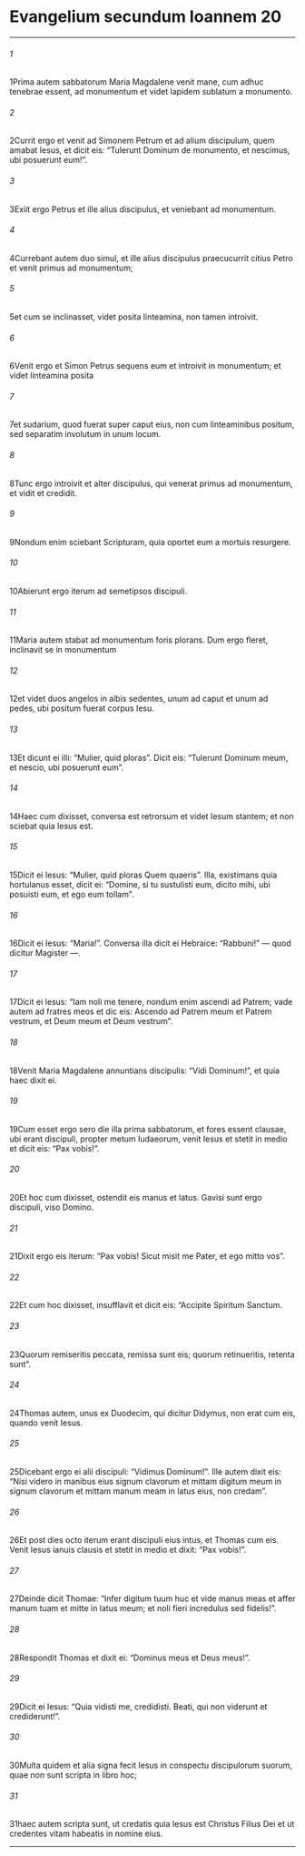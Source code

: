 
# Evangelium secundum Ioannem 20
***
###### 1
<span class=vrs>1</span>Prima autem sabbatorum Maria Magdalene venit mane, cum adhuc tenebrae essent, ad monumentum et videt lapidem sublatum a monumento.
###### 2
<span class=vrs>2</span>Currit ergo et venit ad Simonem Petrum et ad alium discipulum, quem amabat Iesus, et dicit eis: “Tulerunt Dominum de monumento, et nescimus, ubi posuerunt eum!”.
###### 3
<span class=vrs>3</span>Exiit ergo Petrus et ille alius discipulus, et veniebant ad monumentum.
###### 4
<span class=vrs>4</span>Currebant autem duo simul, et ille alius discipulus praecucurrit citius Petro et venit primus ad monumentum;
###### 5
<span class=vrs>5</span>et cum se inclinasset, videt posita linteamina, non tamen introivit.
###### 6
<span class=vrs>6</span>Venit ergo et Simon Petrus sequens eum et introivit in monumentum; et videt linteamina posita
###### 7
<span class=vrs>7</span>et sudarium, quod fuerat super caput eius, non cum linteaminibus positum, sed separatim involutum in unum locum.
###### 8
<span class=vrs>8</span>Tunc ergo introivit et alter discipulus, qui venerat primus ad monumentum, et vidit et credidit.
###### 9
<span class=vrs>9</span>Nondum enim sciebant Scripturam, quia oportet eum a mortuis resurgere.
###### 10
<span class=vrs>10</span>Abierunt ergo iterum ad semetipsos discipuli.
###### 11
<span class=vrs>11</span>Maria autem stabat ad monumentum foris plorans. Dum ergo fleret, inclinavit se in monumentum
###### 12
<span class=vrs>12</span>et videt duos angelos in albis sedentes, unum ad caput et unum ad pedes, ubi positum fuerat corpus Iesu.
###### 13
<span class=vrs>13</span>Et dicunt ei illi: “Mulier, quid ploras”. Dicit eis: “Tulerunt Dominum meum, et nescio, ubi posuerunt eum”.
###### 14
<span class=vrs>14</span>Haec cum dixisset, conversa est retrorsum et videt Iesum stantem; et non sciebat quia Iesus est.
###### 15
<span class=vrs>15</span>Dicit ei Iesus: “Mulier, quid ploras Quem quaeris”. Illa, existimans quia hortulanus esset, dicit ei: “Domine, si tu sustulisti eum, dicito mihi, ubi posuisti eum, et ego eum tollam”.
###### 16
<span class=vrs>16</span>Dicit ei Iesus: “Maria!”. Conversa illa dicit ei Hebraice: “Rabbuni!” — quod dicitur Magister —.
###### 17
<span class=vrs>17</span>Dicit ei Iesus: “Iam noli me tenere, nondum enim ascendi ad Patrem; vade autem ad fratres meos et dic eis: Ascendo ad Patrem meum et Patrem vestrum, et Deum meum et Deum vestrum”.
###### 18
<span class=vrs>18</span>Venit Maria Magdalene annuntians discipulis: “Vidi Dominum!”, et quia haec dixit ei.
###### 19
<span class=vrs>19</span>Cum esset ergo sero die illa prima sabbatorum, et fores essent clausae, ubi erant discipuli, propter metum Iudaeorum, venit Iesus et stetit in medio et dicit eis: “Pax vobis!”.
###### 20
<span class=vrs>20</span>Et hoc cum dixisset, ostendit eis manus et latus. Gavisi sunt ergo discipuli, viso Domino.
###### 21
<span class=vrs>21</span>Dixit ergo eis iterum: “Pax vobis! Sicut misit me Pater, et ego mitto vos”.
###### 22
<span class=vrs>22</span>Et cum hoc dixisset, insufflavit et dicit eis: “Accipite Spiritum Sanctum.
###### 23
<span class=vrs>23</span>Quorum remiseritis peccata, remissa sunt eis; quorum retinueritis, retenta sunt”.
###### 24
<span class=vrs>24</span>Thomas autem, unus ex Duodecim, qui dicitur Didymus, non erat cum eis, quando venit Iesus.
###### 25
<span class=vrs>25</span>Dicebant ergo ei alii discipuli: “Vidimus Dominum!”. Ille autem dixit eis: “Nisi videro in manibus eius signum clavorum et mittam digitum meum in signum clavorum et mittam manum meam in latus eius, non credam”.
###### 26
<span class=vrs>26</span>Et post dies octo iterum erant discipuli eius intus, et Thomas cum eis. Venit Iesus ianuis clausis et stetit in medio et dixit: “Pax vobis!”.
###### 27
<span class=vrs>27</span>Deinde dicit Thomae: “Infer digitum tuum huc et vide manus meas et affer manum tuam et mitte in latus meum; et noli fieri incredulus sed fidelis!”.
###### 28
<span class=vrs>28</span>Respondit Thomas et dixit ei: “Dominus meus et Deus meus!”.
###### 29
<span class=vrs>29</span>Dicit ei Iesus: “Quia vidisti me, credidisti. Beati, qui non viderunt et crediderunt!”.
###### 30
<span class=vrs>30</span>Multa quidem et alia signa fecit Iesus in conspectu discipulorum suorum, quae non sunt scripta in libro hoc;
###### 31
<span class=vrs>31</span>haec autem scripta sunt, ut credatis quia Iesus est Christus Filius Dei et ut credentes vitam habeatis in nomine eius.
***
